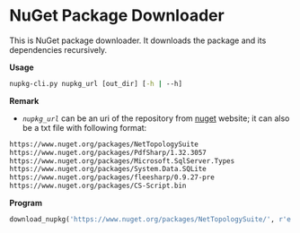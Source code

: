 # NuGet Package Downloader

This is NuGet package downloader. It downloads the package and its dependencies recursively.

**Usage**
```cmd
nupkg-cli.py nupkg_url [out_dir] [-h | --h]
```

**Remark**
- *`nupkg_url`* can be an uri of the repository from [nuget](www.nuget.org) website; it can also be a txt file with following format:
```txt
https://www.nuget.org/packages/NetTopologySuite
https://www.nuget.org/packages/PdfSharp/1.32.3057
https://www.nuget.org/packages/Microsoft.SqlServer.Types
https://www.nuget.org/packages/System.Data.SQLite
https://www.nuget.org/packages/fleesharp/0.9.27-pre
https://www.nuget.org/packages/CS-Script.bin
```

**Program**
```python
download_nupkg('https://www.nuget.org/packages/NetTopologySuite/', r'e:\')
```

